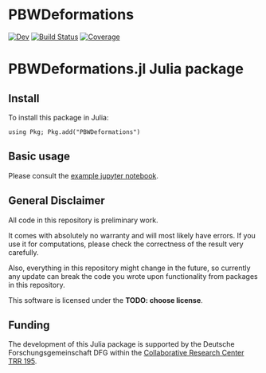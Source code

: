 # PBWDeformations

[![Dev](https://img.shields.io/badge/docs-dev-blue.svg)](https://johannesflake.gitlab.io/PBWDeformations.jl/dev)
[![Build Status](https://gitlab.com/a-rt/PBWDeformations.jl/badges/master/pipeline.svg)](https://gitlab.com/johannesflake/PBWDeformations.jl/pipelines)
[![Coverage](https://gitlab.com/a-rt/PBWDeformations.jl/badges/master/coverage.svg)](https://gitlab.com/johannesflake/PBWDeformations.jl/commits/master)

# PBWDeformations.jl Julia package

## Install

To install this package in Julia:
```
using Pkg; Pkg.add("PBWDeformations")
```

## Basic usage

Please consult the [example jupyter notebook](https://nbviewer.org/urls/gitlab.com/johannesflake/pbwdeformations.jl/-/raw/master/examples/PBWDeformationsNotebook.ipynb).


## General Disclaimer

All code in this repository is preliminary work.

It comes with absolutely no warranty and will most likely have errors. If you use it for computations, please check the correctness of the result very carefully.

Also, everything in this repository might change in the future, so currently any update can break the code you wrote upon functionality from packages in this repository.

This software is licensed under the **TODO: choose license**.

## Funding

The development of this Julia package is supported by the Deutsche Forschungsgemeinschaft DFG within the [Collaborative Research Center TRR 195](https://www.computeralgebra.de/sfb/).
